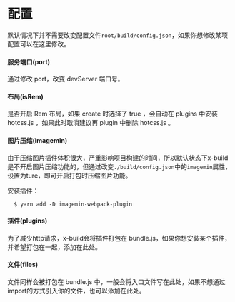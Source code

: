 # 配置

默认情况下并不需要改变配置文件`root/build/config.json`，如果你想修改某项配置可以在这里修改。

#### 服务端口(port)

通过修改 port，改变 devServer 端口号。

#### 布局(isRem)

是否开启 Rem 布局，如果 create 时选择了 true ，会自动在 plugins 中安装 hotcss.js ，如果此时取消建议再 plugin 中删除 hotcss.js 。

#### 图片压缩(imagemin)

由于压缩图片插件体积很大，严重影响项目构建的时间，所以默认状态下x-build是不开启图片压缩功能的，但通过改变` ./build/config.json `中的` imagemin `属性，设置为ture，即可开启打包时压缩图片功能。

安装插件：

```
  $ yarn add -D imagemin-webpack-plugin
```

#### 插件(plugins)

为了减少http请求，x-build会将插件打包在 bundle.js，如果你想安装某个插件，并希望打包在一起，添加在此处。

#### 文件(files)

文件同样会被打包在 bundle.js 中，一般会将入口文件写在此处，如果不想通过import的方式引入你的文件，也可以添加在此处。